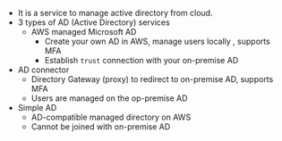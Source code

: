 - It is a service to manage active directory from cloud.
- 3 types of AD (Active Directory) services
  - AWS managed Microsoft AD
    - Create your own AD in AWS, manage users locally , supports MFA
    - Establish `trust` connection with your on-premise AD
- AD connector
  - Directory Gateway (proxy) to redirect to on-premise AD, supports MFA
  - Users are managed on the op-premise AD
- Simple AD
  - AD-compatible managed directory on AWS
  - Cannot be joined with on-premise AD

